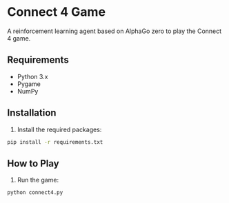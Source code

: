 # Connect 4 Game

A reinforcement learning agent based on AlphaGo zero to play the Connect 4 game.

## Requirements
- Python 3.x
- Pygame
- NumPy

## Installation
1. Install the required packages:
```bash
pip install -r requirements.txt
```

## How to Play
1. Run the game:
```bash
python connect4.py
```